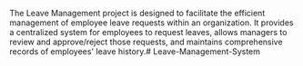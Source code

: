 The Leave Management project is designed to facilitate the efficient management of employee leave requests within an organization. It provides a centralized system for employees to request leaves, allows managers to review and approve/reject those requests, and maintains comprehensive records of employees' leave history.# Leave-Management-System
